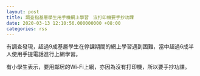 ```yaml
---
layout: post
title: 調查指基層學生用手機網上學習　沒打印機要手抄功課
date: 2020-03-13 12:10:56.000000000 +08:00
categories: rss
---
```


有調查發現，超過9成基層學生在停課期間的網上學習遇到困難，當中超過6成半人使用手提電話進行上網學習。

有小學生表示，要用鄰居的Wi-Fi上網，亦因為沒有打印機，所以要手抄功課。
